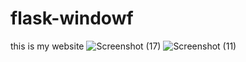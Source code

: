 # flask-windowf
this is my website
![Screenshot (17)](https://user-images.githubusercontent.com/97428187/149957475-c2a0289d-6645-454d-b707-fd88f12af6d6.png)
![Screenshot (11)](https://user-images.githubusercontent.com/97428187/149956700-7652b71b-9100-48b5-ace8-435a1988a0cc.png)



